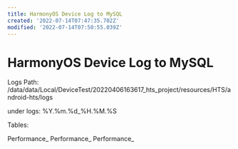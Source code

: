 ```yaml
---
title: HarmonyOS Device Log to MySQL
created: '2022-07-14T07:47:35.702Z'
modified: '2022-07-14T07:50:55.039Z'
---
```


# HarmonyOS Device Log to MySQL

Logs Path:
/data/data/Local/DeviceTest/20220406163617_hts_project/resources/HTS/android-hts/logs

under logs:
%Y.%m.%d_%H.%M.%S

Tables:

Performance_
Performance_
Performance_


